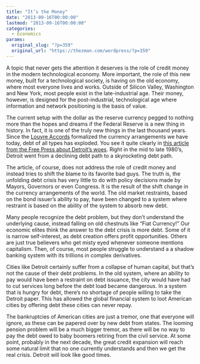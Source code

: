 ```yaml
---
title: "It’s the Money"
date: "2013-09-16T00:00:00"
lastmod: "2013-09-16T00:00:00"
categories:
  - Economics
params:
  original_slug: "?p=359"
  original_url: "https://thezman.com/wordpress/?p=359"
---
```


A topic that never gets the attention it deserves is the role of credit
money in the modern technological economy. More important, the role of
this new money, built for a technological society, is having on the old
economy, where most everyone lives and works. Outside of Silicon Valley,
Washington and New York, most people exist in the late-industrial age.
Their money, however, is designed for the post-industrial, technological
age where information and network positioning is the basis of value.

The current setup with the dollar as the reserve currency pegged to
nothing more than the hopes and dreams if the Federal Reserve is a new
thing in history. In fact, it is one of the truly new things in the last
thousand years. Since the
<a href="http://en.wikipedia.org/wiki/Louvre_Accord" rel="noopener"
target="_blank">Louvre Accords</a> formalized the currency arrangements
we have today, debt of all types has exploded. You see it quite clearly
in <a
href="https://www.freep.com/story/news/local/michigan/detroit/2013/09/15/how-detroit-went-broke-the-answers-may-surprise-you-and/77152028/"
rel="noopener" target="_blank">this article from the Free Press about
Detroit’s woes</a>. Right in the mid to late 1980’s, Detroit went from a
declining debt path to a skyrocketing debt path.

The article, of course, does not address the role of credit money and
instead tries to shift the blame to its favorite bad guys. The truth is,
the unfolding debt crisis has very little to do with policy decisions
made by Mayors, Governors or even Congress. It is the result of the
shift change in the currency arrangements of the world. The old market
restraints, based on the bond issuer’s ability to pay, have been changed
to a system where restraint is based on the ability of the system to
absorb new debt.

Many people recognize the debt problem, but they don’t understand the
underlying cause, instead falling on old chestnuts like “Fiat Currency!”
Our economic elites think the answer to the debt crisis is more debt.
Some of it is narrow self-interest, as debt creation offers profit
opportunities. Others are just true believers who get misty eyed
whenever someone mentions capitalism. Then, of course, most people
struggle to understand a a shadow banking system with its trillions in
complex derivatives.

Cities like Detroit certainly suffer from a collapse of human capital,
but that’s not the cause of their debt problems. In the old system,
where an ability to pay would have been a restraint on debt issuance,
the city would have had to cut services long before the debt load became
dangerous. In a system that is hungry for debt, there’s no shortage of
people willing to take the Detroit paper. This has allowed the global
financial system to loot American cities by offering debt these cities
can never repay.

The bankruptcies of American cities are just a tremor, one that everyone
will ignore, as these can be papered over by new debt from states. The
looming pension problem will be a much bigger tremor, as there will be
no way to pay the debt owed to baby boomers retiring from the civil
service. At some point, probably in the next decade, the great credit
expansion will reach some natural limit that no one currently
understands and then we get the real crisis. Detroit will look like good
times.
